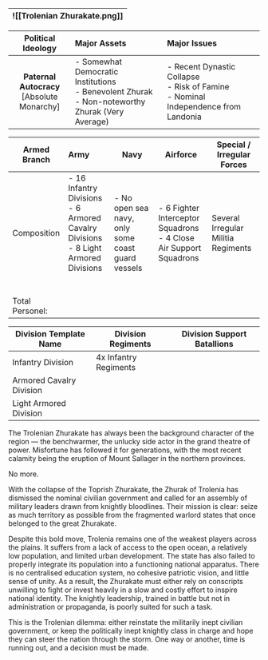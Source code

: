 
| ![[Trolenian Zhurakate.png]] |
| ---------------------------- |

|            **Political Ideology**             | **Major Assets**                                                                                    | Major Issues                                                                           |
| :-------------------------------------------: | :-------------------------------------------------------------------------------------------------- | :------------------------------------------------------------------------------------- |
| **Paternal Autocracy**<br>[Absolute Monarchy] | - Somewhat Democratic Institutions<br>- Benevolent Zhurak<br>- Non-noteworthy Zhurak (Very Average) | - Recent Dynastic Collapse<br>- Risk of Famine<br>- Nominal Independence from Landonia |

| Armed Branch    | Army                                                                                                | Navy                                              | Airforce                                                             | Special / Irregular Forces          |
| --------------- | :-------------------------------------------------------------------------------------------------- | ------------------------------------------------- | -------------------------------------------------------------------- | ----------------------------------- |
| Composition     | - 16 Infantry Divisions<br>- 6 Armored Cavalry Divisions<br>- 8 Light Armored Divisions<br><br><br> | - No open sea navy, only some coast guard vessels | - 6 Fighter Interceptor Squadrons<br>- 4 Close Air Support Squadrons | Several Irregular Militia Regiments |
| Total Personel: |                                                                                                     |                                                   |                                                                      |                                     |

| Division Template Name   | Division Regiments    | Division Support Batallions |
| ------------------------ | --------------------- | --------------------------- |
| Infantry Division        | 4x Infantry Regiments |                             |
| Armored Cavalry Division |                       |                             |
| Light Armored Division   |                       |                             |
The Trolenian Zhurakate has always been the background character of the region — the benchwarmer, the unlucky side actor in the grand theatre of power. Misfortune has followed it for generations, with the most recent calamity being the eruption of Mount Sallager in the northern provinces.

No more.

With the collapse of the Toprish Zhurakate, the Zhurak of Trolenia has dismissed the nominal civilian government and called for an assembly of military leaders drawn from knightly bloodlines. Their mission is clear: seize as much territory as possible from the fragmented warlord states that once belonged to the great Zhurakate.

Despite this bold move, Trolenia remains one of the weakest players across the plains. It suffers from a lack of access to the open ocean, a relatively low population, and limited urban development. The state has also failed to properly integrate its population into a functioning national apparatus. There is no centralised education system, no cohesive patriotic vision, and little sense of unity. As a result, the Zhurakate must either rely on conscripts unwilling to fight or invest heavily in a slow and costly effort to inspire national identity. The knightly leadership, trained in battle but not in administration or propaganda, is poorly suited for such a task.

This is the Trolenian dilemma: either reinstate the militarily inept civilian government, or keep the politically inept knightly class in charge and hope they can steer the nation through the storm. One way or another, time is running out, and a decision must be made.